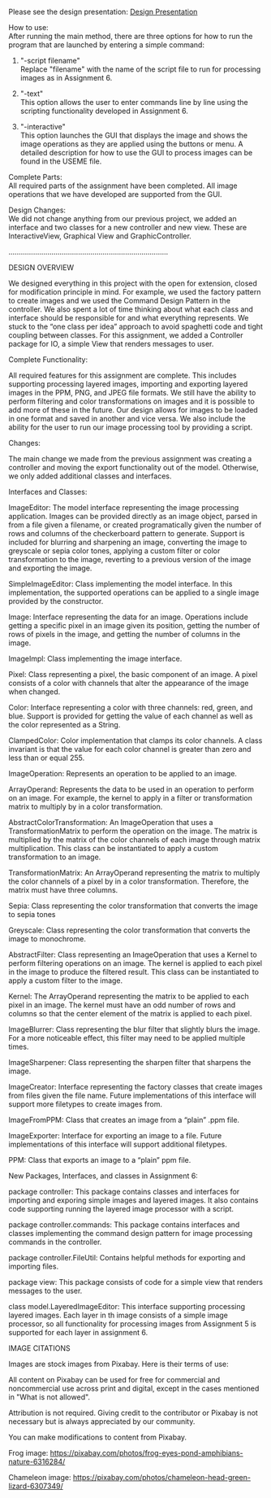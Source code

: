 Please see the design presentation: [Design Presentation](presentation.pdf)

How to use: \
After running the main method, there are three options for how to run the program that are launched by entering a simple command: 

1. "-script filename" \
   Replace "filename" with the name of the script file to run for processing images as in Assignment 6.

2. "-text" \
   This option allows the user to enter commands line by line using the scripting functionality developed in Assignment 6.

3. "-interactive" \
   This option launches the GUI that displays the image and shows the image operations as they are applied using the buttons or menu. A detailed description for how to use the GUI to process images can be found in the USEME file.

Complete Parts: \
All required parts of the assignment have been completed. All image operations that we have developed are supported from the GUI.

Design Changes: \
We did not change anything from our previous project, we added an interface and two classes for a new controller and new view. These are InteractiveView, Graphical View and GraphicController.

..............................................................................

DESIGN OVERVIEW

We designed everything in this project with the open for extension, closed for modification principle in mind. For example, we used the factory pattern to create images and we used the Command Design Pattern in the controller. We also spent a lot of time thinking about what each class and interface should be responsible for and what everything represents. We stuck to the “one class per idea” approach to avoid spaghetti code and tight coupling between classes. For this assignment, we added a Controller package for IO, a simple View that renders messages to user.

Complete Functionality:

All required features for this assignment are complete. This includes supporting processing layered images, importing and exporting layered images in the PPM, PNG, and JPEG file formats. We still have the ability to perform filtering and color transformations on images and it is possible to add more of these in the future. Our design allows for images to be loaded in one format and saved in another and vice versa. We also include the ability for the user to run our image processing tool by providing a script.

Changes:

The main change we made from the previous assignment was creating a controller and moving the export functionality out of the model. Otherwise, we only added additional classes and interfaces.

Interfaces and Classes:

ImageEditor: The model interface representing the image processing application. Images can be provided directly as an image object, parsed in from a file given a filename, or created programatically given the number of rows and columns of the checkerboard pattern to generate. Support is included for blurring and sharpening an image, converting the image to greyscale or sepia color tones, applying a custom filter or color transformation to the image, reverting to a previous version of the image and exporting the image.

SimpleImageEditor: Class implementing the model interface. In this implementation, the supported operations can be applied to a single image provided by the constructor.

Image: Interface representing the data for an image. Operations include getting a specific pixel in an image given its position, getting the number of rows of pixels in the image, and getting the number of columns in the image.

ImageImpl: Class implementing the image interface.

Pixel: Class representing a pixel, the basic component of an image. A pixel consists of a color with channels that alter the appearance of the image when changed.

Color: Interface representing a color with three channels: red, green, and blue. Support is provided for getting the value of each channel as well as the color represented as a String.

ClampedColor: Color implementation that clamps its color channels. A class invariant is that the value for each color channel is greater than zero and less than or equal 255.

ImageOperation: Represents an operation to be applied to an image.

ArrayOperand: Represents the data to be used in an operation to perform on an image. For example, the kernel to apply in a filter or transformation matrix to multiply by in a color transformation.

AbstractColorTransformation: An ImageOperation that uses a TransformationMatrix to perform the operation on the image. The matrix is multiplied by the matrix of the color channels of each image through matrix multiplication. This class can be instantiated to apply a custom transformation to an image.

TransformationMatrix: An ArrayOperand representing the matrix to multiply the color channels of a pixel by in a color transformation. Therefore, the matrix must have three columns.

Sepia: Class representing the color transformation that converts the image to sepia tones

Greyscale: Class representing the color transformation that converts the image to monochrome.

AbstractFilter: Class representing an ImageOperation that uses a Kernel to perform filtering operations on an image. The kernel is applied to each pixel in the image to produce the filtered result. This class can be instantiated to apply a custom filter to the image.

Kernel: The ArrayOperand representing the matrix to be applied to each pixel in an image. The kernel must have an odd number of rows and columns so that the center element of the matrix is applied to each pixel.

ImageBlurrer: Class representing the blur filter that slightly blurs the image. For a more noticeable effect, this filter may need to be applied multiple times.

ImageSharpener: Class representing the sharpen filter that sharpens the image.

ImageCreator: Interface representing the factory classes that create images from files given the file name. Future implementations of this interface will support more filetypes to create images from.

ImageFromPPM: Class that creates an image from a “plain” .ppm file.

ImageExporter: Interface for exporting an image to a file. Future implementations of this interface will support additional filetypes.

PPM: Class that exports an image to a “plain” ppm file.


New Packages, Interfaces, and classes in Assignment 6:

package controller: This package contains classes and interfaces for importing and exporing simple images and layered images. It also
                    contains code supporting running the layered image processor with a script.

package controller.commands: This package contains interfaces and classes implementing the command design pattern for image
                             processing commands in the controller.

package controller.FileUtil: Contains helpful methods for exporting and importing files.

package view: This package consists of code for a simple view that renders messages to the user.

class model.LayeredImageEditor: This interface supporting processing layered images. Each layer in th image consists of a simple image processor, so all functionality for processing images from Assignment 5 is supported for each layer in assignment 6.


IMAGE CITATIONS

Images are stock images from Pixabay. Here is their terms of use:

All content on Pixabay can be used for free for commercial and noncommercial use across print and digital, except in the cases mentioned in "What is not allowed".

Attribution is not required. Giving credit to the contributor or Pixabay is not necessary but is always appreciated by our community.

You can make modifications to content from Pixabay.

Frog image: https://pixabay.com/photos/frog-eyes-pond-amphibians-nature-6316284/

Chameleon image: https://pixabay.com/photos/chameleon-head-green-lizard-6307349/



